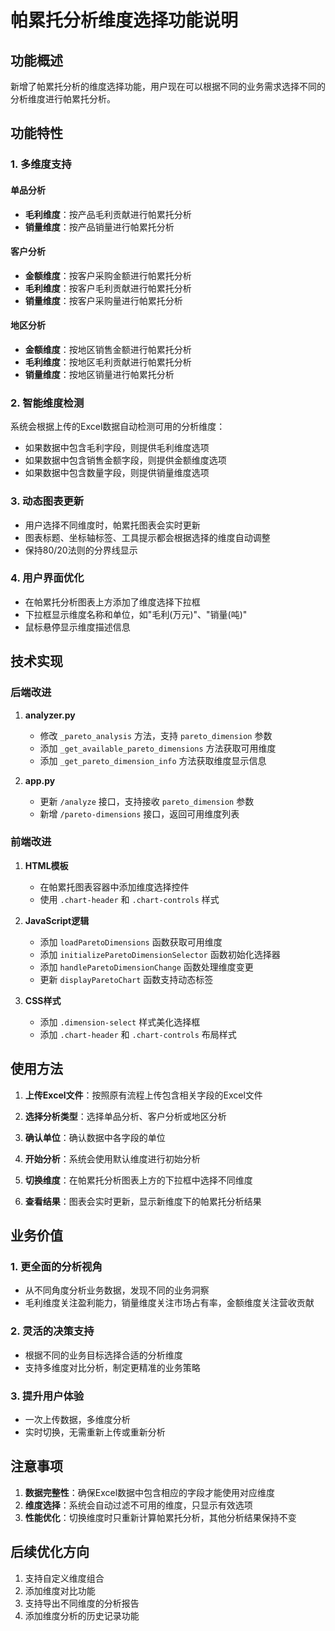# 帕累托分析维度选择功能说明

## 功能概述

新增了帕累托分析的维度选择功能，用户现在可以根据不同的业务需求选择不同的分析维度进行帕累托分析。

## 功能特性

### 1. 多维度支持

#### 单品分析
- **毛利维度**：按产品毛利贡献进行帕累托分析
- **销量维度**：按产品销量进行帕累托分析

#### 客户分析
- **金额维度**：按客户采购金额进行帕累托分析
- **毛利维度**：按客户毛利贡献进行帕累托分析
- **销量维度**：按客户采购量进行帕累托分析

#### 地区分析
- **金额维度**：按地区销售金额进行帕累托分析
- **毛利维度**：按地区毛利贡献进行帕累托分析
- **销量维度**：按地区销量进行帕累托分析

### 2. 智能维度检测

系统会根据上传的Excel数据自动检测可用的分析维度：
- 如果数据中包含毛利字段，则提供毛利维度选项
- 如果数据中包含销售金额字段，则提供金额维度选项
- 如果数据中包含数量字段，则提供销量维度选项

### 3. 动态图表更新

- 用户选择不同维度时，帕累托图表会实时更新
- 图表标题、坐标轴标签、工具提示都会根据选择的维度自动调整
- 保持80/20法则的分界线显示

### 4. 用户界面优化

- 在帕累托分析图表上方添加了维度选择下拉框
- 下拉框显示维度名称和单位，如"毛利(万元)"、"销量(吨)"
- 鼠标悬停显示维度描述信息

## 技术实现

### 后端改进

1. **analyzer.py**
   - 修改 `_pareto_analysis` 方法，支持 `pareto_dimension` 参数
   - 添加 `_get_available_pareto_dimensions` 方法获取可用维度
   - 添加 `_get_pareto_dimension_info` 方法获取维度显示信息

2. **app.py**
   - 更新 `/analyze` 接口，支持接收 `pareto_dimension` 参数
   - 新增 `/pareto-dimensions` 接口，返回可用维度列表

### 前端改进

1. **HTML模板**
   - 在帕累托图表容器中添加维度选择控件
   - 使用 `.chart-header` 和 `.chart-controls` 样式

2. **JavaScript逻辑**
   - 添加 `loadParetoDimensions` 函数获取可用维度
   - 添加 `initializeParetoDimensionSelector` 函数初始化选择器
   - 添加 `handleParetoDimensionChange` 函数处理维度变更
   - 更新 `displayParetoChart` 函数支持动态标签

3. **CSS样式**
   - 添加 `.dimension-select` 样式美化选择框
   - 添加 `.chart-header` 和 `.chart-controls` 布局样式

## 使用方法

1. **上传Excel文件**：按照原有流程上传包含相关字段的Excel文件

2. **选择分析类型**：选择单品分析、客户分析或地区分析

3. **确认单位**：确认数据中各字段的单位

4. **开始分析**：系统会使用默认维度进行初始分析

5. **切换维度**：在帕累托分析图表上方的下拉框中选择不同维度

6. **查看结果**：图表会实时更新，显示新维度下的帕累托分析结果

## 业务价值

### 1. 更全面的分析视角
- 从不同角度分析业务数据，发现不同的业务洞察
- 毛利维度关注盈利能力，销量维度关注市场占有率，金额维度关注营收贡献

### 2. 灵活的决策支持
- 根据不同的业务目标选择合适的分析维度
- 支持多维度对比分析，制定更精准的业务策略

### 3. 提升用户体验
- 一次上传数据，多维度分析
- 实时切换，无需重新上传或重新分析

## 注意事项

1. **数据完整性**：确保Excel数据中包含相应的字段才能使用对应维度
2. **维度选择**：系统会自动过滤不可用的维度，只显示有效选项
3. **性能优化**：切换维度时只重新计算帕累托分析，其他分析结果保持不变

## 后续优化方向

1. 支持自定义维度组合
2. 添加维度对比功能
3. 支持导出不同维度的分析报告
4. 添加维度分析的历史记录功能
